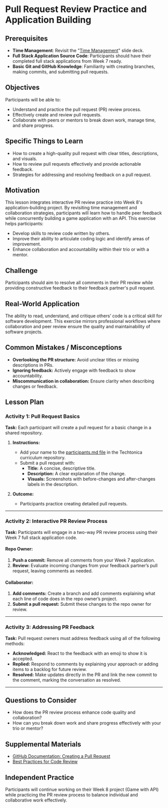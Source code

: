 # Pull Request Review Practice and Application Building

## Prerequisites

- **Time Management**: Revisit the "[Time Management](https://docs.google.com/presentation/d/1VGlfYtWXQ8TEXsq4Bad0k2WZ-mK02hI3UwVXrfuUpPA/edit#slide=id.g23e19df823_0_0)" slide deck.
- **Full Stack Application Source Code**: Participants should have their completed full stack applications from Week 7 ready.
- **Basic Git and GitHub Knowledge**: Familiarity with creating branches, making commits, and submitting pull requests.

## Objectives

Participants will be able to:

- Understand and practice the pull request (PR) review process.
- Effectively create and review pull requests.
- Collaborate with peers or mentors to break down work, manage time, and share progress.

## Specific Things to Learn

- How to create a high-quality pull request with clear titles, descriptions, and visuals.
- How to review pull requests effectively and provide actionable feedback.
- Strategies for addressing and resolving feedback on a pull request.

## Motivation

This lesson integrates interactive PR review practice into Week 8's application-building project. By revisiting time management and collaboration strategies, participants will learn how to handle peer feedback while concurrently building a game application with an API. This exercise helps participants:

- Develop skills to review code written by others.
- Improve their ability to articulate coding logic and identify areas of improvement.
- Enhance collaboration and accountability within their trio or with a mentor.

## Challenge

Participants should aim to resolve all comments in their PR review while providing constructive feedback to their feedback partner's pull request.

## Real-World Application

The ability to read, understand, and critique others’ code is a critical skill for software development. This exercise mirrors professional workflows where collaboration and peer review ensure the quality and maintainability of software projects.

## Common Mistakes / Misconceptions

- **Overlooking the PR structure:** Avoid unclear titles or missing descriptions in PRs.
- **Ignoring feedback:** Actively engage with feedback to show accountability.
- **Miscommunication in collaboration:** Ensure clarity when describing changes or feedback.

## Lesson Plan

### Activity 1: Pull Request Basics

**Task:** Each participant will create a pull request for a basic change in a shared repository.

1. **Instructions:**

   - Add your name to the [participants.md file](https://github.com/Techtonica/curriculum/blob/main/practice/participants.md) in the Techtonica curriculum repository.
   - Submit a pull request with:
     - **Title:** A concise, descriptive title.
     - **Description:** A clear explanation of the change.
     - **Visuals:** Screenshots with before-changes and after-changes labels in the description.

2. **Outcome:**
   - Participants practice creating detailed pull requests.

---

### Activity 2: Interactive PR Review Process

**Task:** Participants will engage in a two-way PR review process using their Week 7 full stack application code.

#### Repo Owner:

1. **Push a commit:** Remove all comments from your Week 7 application.
2. **Review:** Evaluate incoming changes from your feedback partner’s pull request, leaving comments as needed.

#### Collaborator:

1. **Add comments:** Create a branch and add comments explaining what each line of code does in the repo owner’s project.
2. **Submit a pull request:** Submit these changes to the repo owner for review.

---

### Activity 3: Addressing PR Feedback

**Task:** Pull request owners must address feedback using all of the following methods:

- **Acknowledged:** React to the feedback with an emoji to show it is accepted.
- **Replied:** Respond to comments by explaining your approach or adding items to a backlog for future review.
- **Resolved:** Make updates directly in the PR and link the new commit to the comment, marking the conversation as resolved.

---

## Questions to Consider

- How does the PR review process enhance code quality and collaboration?
- How can you break down work and share progress effectively with your trio or mentor?

## Supplemental Materials

- [GitHub Documentation: Creating a Pull Request](https://docs.github.com/en/pull-requests)
- [Best Practices for Code Review](https://google.github.io/eng-practices/review/)

## Independent Practice

Participants will continue working on their Week 8 project (Game with API) while practicing the PR review process to balance individual and collaborative work effectively.
